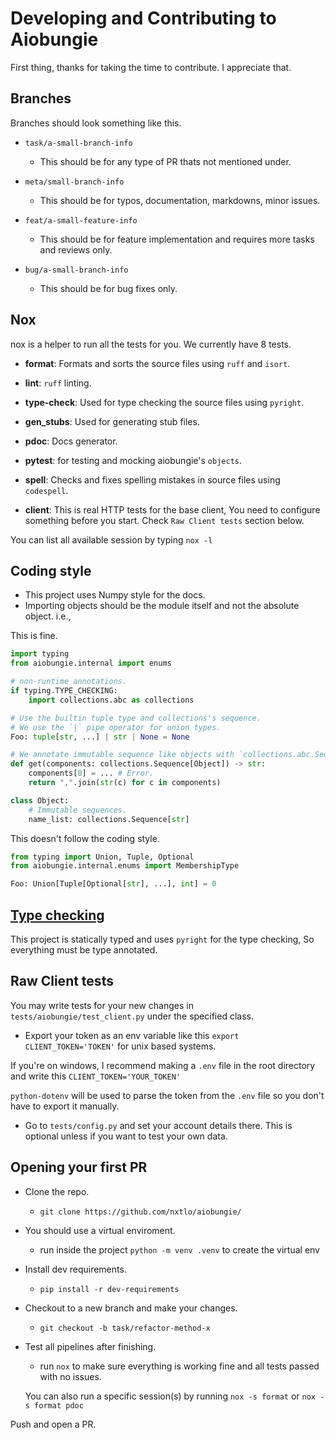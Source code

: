 # Developing and Contributing to Aiobungie

First thing, thanks for taking the time to contribute. I appreciate that.

## Branches

Branches should look something like this.

* `task/a-small-branch-info`
  * This should be for any type of PR thats not mentioned under.

* `meta/small-branch-info`
  * This should be for typos, documentation, markdowns, minor issues.

* `feat/a-small-feature-info`
  * This should be for feature implementation and requires more tasks and reviews only.

* `bug/a-small-branch-info`
  * This should be for bug fixes only.

## Nox

nox is a helper to run all the tests for you. We currently have 8 tests.

* **format**: Formats and sorts the source files using `ruff` and `isort`.

* **lint**: `ruff` linting.

* **type-check**: Used for type checking the source files using `pyright`.

* **gen_stubs**: Used for generating stub files.

* **pdoc**: Docs generator.

* **pytest**: for testing and mocking aiobungie's `objects`.

* **spell**: Checks and fixes spelling mistakes in source files using `codespell`.

* **client**:
    This is real HTTP tests for the base client, You need to configure something before you start.
    Check `Raw Client tests` section below.

You can list all available session by typing `nox -l`

## Coding style

* This project uses Numpy style for the docs.
* Importing objects should be the module itself and not the absolute object. i.e.,

This is fine.

```py
import typing
from aiobungie.internal import enums

# non-runtime annotations.
if typing.TYPE_CHECKING:
    import collections.abc as collections

# Use the builtin tuple type and collections's sequence.
# We use the `|` pipe operator for union types.
Foo: tuple[str, ...] | str | None = None

# We annotate immutable sequence like objects with `collections.abc.Sequence[T]`
def get(components: collections.Sequence[Object]) -> str:
    components[0] = ... # Error.
    return ",".join(str(c) for c in components)

class Object:
    # Immutable sequences.
    name_list: collections.Sequence[str]

```

This doesn't follow the coding style.

```py
from typing import Union, Tuple, Optional
from aiobungie.internal.enums import MembershipType

Foo: Union[Tuple[Optional[str], ...], int] = 0
```

## [Type checking](https://www.python.org/dev/peps/pep-0484/)

This project is statically typed and uses `pyright` for the type checking, So everything must be type annotated.

## Raw Client tests

You may write tests for your new changes in `tests/aiobungie/test_client.py` under the specified class.

* Export your token as an env variable like this `export CLIENT_TOKEN='TOKEN'` for unix based systems.

If you're on windows, I recommend making a `.env` file in the root directory and write this `CLIENT_TOKEN='YOUR_TOKEN'`

`python-dotenv` will be used to parse the token from the `.env` file so you don't have to export it manually.

* Go to `tests/config.py` and set your account details there.
This is optional unless if you want to test your own data.

## Opening your first PR

* Clone the repo.
  * `git clone https://github.com/nxtlo/aiobungie/`

* You should use a virtual enviroment.
  * run inside the project `python -m venv .venv` to create the virtual env

* Install dev requirements.
  * `pip install -r dev-requirements`

* Checkout to a new branch and make your changes.
  * `git checkout -b task/refactor-method-x`

* Test all pipelines after finishing.
  * run `nox` to make sure everything is working fine and all tests passed with no issues.

   You can also run a specific session(s) by running `nox -s format` or `nox -s format pdoc`

Push and open a PR.
